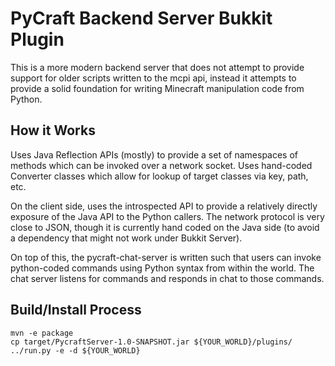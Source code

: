 # PyCraft Backend Server Bukkit Plugin

This is a more modern backend server that does not 
attempt to provide support for older scripts written
to the mcpi api, instead it attempts to provide a 
solid foundation for writing Minecraft manipulation
code from Python.

## How it Works

Uses Java Reflection APIs (mostly) to provide a set of 
namespaces of methods which can be invoked over a network
socket. Uses hand-coded Converter classes which allow
for lookup of target classes via key, path, etc.

On the client side, uses the introspected API to provide 
a relatively directly exposure of the Java API to the Python
callers. The network protocol is very close to JSON, though
it is currently hand coded on the Java side (to avoid
a dependency that might not work under Bukkit Server).

On top of this, the pycraft-chat-server is written such
that users can invoke python-coded commands using Python
syntax from within the world. The chat server listens
for commands and responds in chat to those commands.

## Build/Install Process

```
mvn -e package
cp target/PycraftServer-1.0-SNAPSHOT.jar ${YOUR_WORLD}/plugins/
../run.py -e -d ${YOUR_WORLD}
```